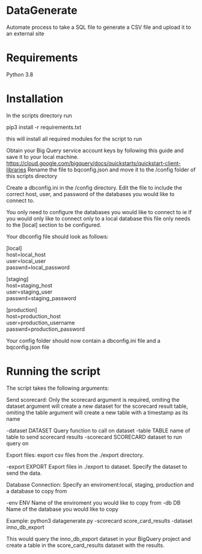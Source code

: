 # DataGenerate
Automate process to take a SQL file to generate a CSV file and upload it to an external site 
# Requirements
Python 3.8
# Installation
In the scripts directory run

pip3 install -r requirements.txt

this will install all required modules for the script to run

Obtain your Big Query service account keys by following this guide and save it to your local machine.
https://cloud.google.com/bigquery/docs/quickstarts/quickstart-client-libraries
Rename the file to bqconfig.json and move it to the /config folder of this scripts directory

Create a dbconfig.ini in the /config directory. Edit the file to include the correct host, user, and password of the databases you would like to connect to.

You only need to configure the databases you would like to connect to ie if you would only like to connect only to a local database this file only needs to the \[local\] section to be configured. 

Your dbconfig file should look as follows:

\[local\]<br/>
host=local_host<br/>
user=local_user<br/>
passwrd=local_password<br/>

\[staging\]<br/>
host=staging_host<br/>
user=staging_user<br/>
passwrd=staging_password<br/>

\[production\]<br/>
host=production_host<br/>
user=production_username<br/>
passwrd=production_password<br/>

Your config folder should now contain a dbconfig.ini file and a bqconfig.json file

# Running the script
The script takes the following arguments:

Send scorecard:
  Only the scorecard argument is required, omiting the dataset argument will create a new dataset for the scorecard
  result table, omiting the table argument will create a new table with a timestamp as its name

  -dataset DATASET      Query function to call on dataset
  -table TABLE          name of table to send scorecard results
  -scorecard SCORECARD  dataset to run query on

Export files:
  export csv files from the ./export directory.

  -export EXPORT        Export files in ./export to dataset. Specify the dataset to send the data.

Database Connection:
  Specify an enviroment:local, staging, production and a database to copy from

  -env ENV              Name of the enviroment you would like to copy from
  -db DB                Name of the database you would like to copy

Example:
python3 datagenerate.py -scorecard score_card_results -dataset inno_db_export

This would query the inno_db_export dataset in your BigQuery project and create a table in the score_card_results dataset with the results.